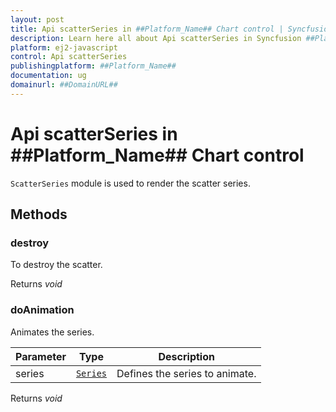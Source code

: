 ```yaml
---
layout: post
title: Api scatterSeries in ##Platform_Name## Chart control | Syncfusion
description: Learn here all about Api scatterSeries in Syncfusion ##Platform_Name## Chart control of Syncfusion Essential JS 2 and more.
platform: ej2-javascript
control: Api scatterSeries 
publishingplatform: ##Platform_Name##
documentation: ug
domainurl: ##DomainURL##
---
```


# Api scatterSeries in ##Platform_Name## Chart control

`ScatterSeries` module is used to render the scatter series.

## Methods

### destroy

To destroy the scatter.

Returns *void*

### doAnimation

Animates the series.

| Parameter | Type | Description |
|------|------|-------------|
| series |  [`Series`](./api-series.html) | Defines the series to animate. |

Returns *void*
